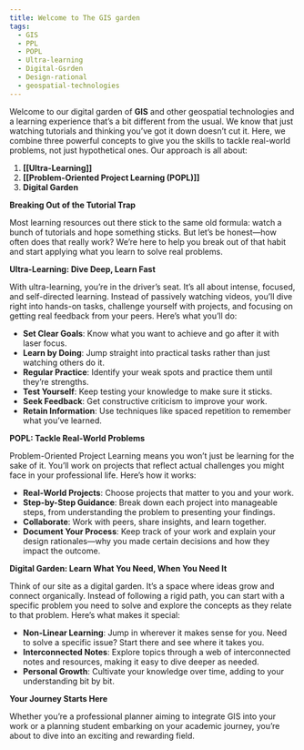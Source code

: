 ```yaml
---
title: Welcome to The GIS garden
tags:
  - GIS
  - PPL
  - POPL
  - Ultra-learning
  - Digital-Gsrden
  - Design-rational
  - geospatial-technologies
---
```

Welcome to our digital garden of **GIS** and other geospatial technologies and a learning experience that’s a bit different from the usual. We know that just watching tutorials and thinking you’ve got it down doesn’t cut it. Here, we combine three powerful concepts to give you the skills to tackle real-world problems, not just hypothetical ones. Our approach is all about:

1. **[[Ultra-Learning]]**
2. **[[Problem-Oriented Project Learning (POPL)]]**
3. **Digital Garden**

**Breaking Out of the Tutorial Trap**

Most learning resources out there stick to the same old formula: watch a bunch of tutorials and hope something sticks. But let’s be honest—how often does that really work? We’re here to help you break out of that habit and start applying what you learn to solve real problems.

**Ultra-Learning: Dive Deep, Learn Fast**

With ultra-learning, you’re in the driver’s seat. It’s all about intense, focused, and self-directed learning. Instead of passively watching videos, you’ll dive right into hands-on tasks, challenge yourself with projects, and focusing on getting real feedback from your peers. Here’s what you’ll do:

* **Set Clear Goals**: Know what you want to achieve and go after it with laser focus.
* **Learn by Doing**: Jump straight into practical tasks rather than just watching others do it.
* **Regular Practice**: Identify your weak spots and practice them until they’re strengths.
* **Test Yourself**: Keep testing your knowledge to make sure it sticks.
* **Seek Feedback**: Get constructive criticism to improve your work.
* **Retain Information**: Use techniques like spaced repetition to remember what you’ve learned.


**POPL: Tackle Real-World Problems**

Problem-Oriented Project Learning means you won’t just be learning for the sake of it. You’ll work on projects that reflect actual challenges you might face in your professional life. Here’s how it works:
  
* **Real-World Projects**: Choose projects that matter to you and your work.
* **Step-by-Step Guidance**: Break down each project into manageable steps, from understanding the problem to presenting your findings.
* **Collaborate**: Work with peers, share insights, and learn together.
* **Document Your Process**: Keep track of your work and explain your design rationales—why you made certain decisions and how they impact the outcome.

  

**Digital Garden: Learn What You Need, When You Need It**

Think of our site as a digital garden. It’s a space where ideas grow and connect organically. Instead of following a rigid path, you can start with a specific problem you need to solve and explore the concepts as they relate to that problem. Here’s what makes it special:

* **Non-Linear Learning**: Jump in wherever it makes sense for you. Need to solve a specific issue? Start there and see where it takes you.
* **Interconnected Notes**: Explore topics through a web of interconnected notes and resources, making it easy to dive deeper as needed.
* **Personal Growth**: Cultivate your knowledge over time, adding to your understanding bit by bit.

**Your Journey Starts Here**

Whether you’re a professional planner aiming to integrate GIS into your work or a planning student embarking on your academic journey, you’re about to dive into an exciting and rewarding field. 

